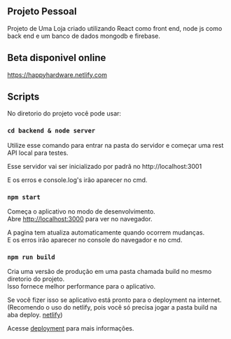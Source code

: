 ## Projeto Pessoal

Projeto de Uma Loja criado utilizando React como front end, node js como back end e um banco de dados mongodb e firebase.

## Beta disponivel online

https://happyhardware.netlify.com

##  Scripts

No diretorio do projeto você pode usar:

### `cd backend & node server`

Utilize esse comando para entrar na pasta do servidor e começar uma rest API local para testes. 

Esse servidor vai ser inicializado por padrã no http://localhost:3001

E os erros e console.log's irão aparecer no cmd.

### `npm start`

Começa o aplicativo no modo de desenvolvimento.<br>
Abre [http://localhost:3000](http://localhost:3000) para ver no navegador.

A pagina tem atualiza automaticamente quando ocorrem mudanças.<br>
E os erros irão aparecer no console do navegador e no cmd.


### `npm run build`

Cria uma versão de produção em uma pasta chamada build no mesmo diretorio do projeto.<br>
Isso fornece melhor performance para o aplicativo.

Se você fizer isso se aplicativo está pronto para o deployment na internet.<br>
(Recomendo o uso do netlify, pois você só precisa jogar a pasta build na aba deploy. [netlify](https://www.netlify.com/))

Acesse [deployment](https://facebook.github.io/create-react-app/docs/deployment) para mais informações.
